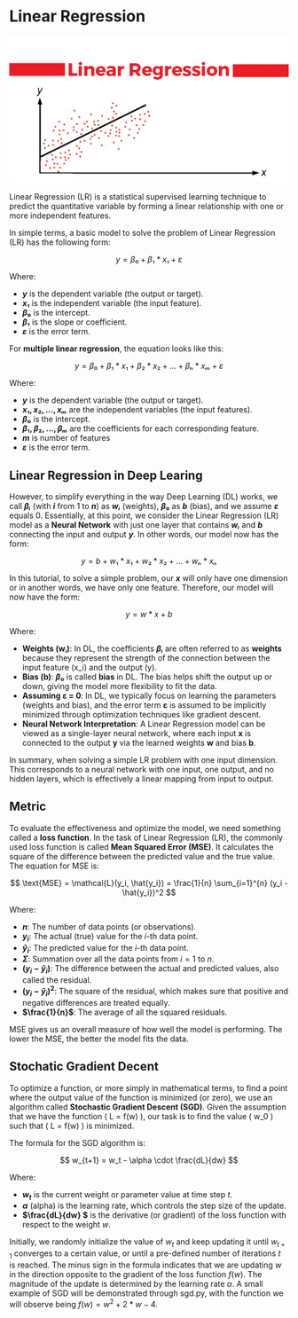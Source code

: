 # Linear Regression

![Image 1: Linear Regression](lr_img.png)

Linear Regression (LR) is a statistical supervised learning technique to predict the quantitative variable by forming a linear relationship with one or more independent features.

In simple terms, a basic model to solve the problem of Linear Regression (LR) has the following form:

$$
y = β₀ + β₁ * x₁ + ε
$$

Where:
- **$y$** is the dependent variable (the output or target).
- **$x₁$** is the independent variable (the input feature).
- **$β₀$** is the intercept.
- **$β₁$** is the slope or coefficient.
- **$ε$** is the error term.

For **multiple linear regression**, the equation looks like this:

$$
y = β₀ + β₁ * x₁ + β₂ * x₂ + ... + βₙ * xₘ + ε
$$

Where:
- **$y$** is the dependent variable (the output or target).
- **$x₁, x₂, ..., xₘ$** are the independent variables (the input features).
- **$β₀$** is the intercept.
- **$β₁, β₂, ..., βₘ$** are the coefficients for each corresponding feature.
- **$m$** is number of features
- **$ε$** is the error term.

## Linear Regression in Deep Learing

However, to simplify everything in the way Deep Learning (DL) works, we call **$βᵢ$** (with **$i$** from 1 to **$n$**) as **$wᵢ$** (weights), **$β₀$** as **$b$** (bias), and we assume **$ε$** equals 0. Essentially, at this point, we consider the Linear Regression (LR) model as a **Neural Network** with just one layer that contains **$wᵢ$** and **$b$** connecting the input and output **$y$**. In other words, our model now has the form:

$$
y = b + w₁ * x₁ + w₂ * x₂ + ... + wₙ * xₙ 
$$

In this tutorial, to solve a simple problem, our **$x$** will only have one dimension or in another words, we have only one feature. Therefore, our model will now have the form:

$$
y = w * x + b
$$

Where:

- **Weights (wᵢ)**: In DL, the coefficients **$βᵢ$** are often referred to as **weights** because they represent the strength of the connection between the input feature \(x_i\) and the output \(y\).
- **Bias (b)**: **$β₀$** is called **bias** in DL. The bias helps shift the output up or down, giving the model more flexibility to fit the data.
- **Assuming ε = 0**: In DL, we typically focus on learning the parameters (weights and bias), and the error term **ε** is assumed to be implicitly minimized through optimization techniques like gradient descent.
- **Neural Network Interpretation**: A Linear Regression model can be viewed as a single-layer neural network, where each input **x** is connected to the output **y** via the learned weights **w** and bias **b**.

In summary, when solving a simple LR problem with one input dimension. This corresponds to a neural network with one input, one output, and no hidden layers, which is effectively a linear mapping from input to output.

## Metric

To evaluate the effectiveness and optimize the model, we need something called a **loss function**. In the task of Linear Regression (LR), the commonly used loss function is called **Mean Squared Error (MSE)**. It calculates the square of the difference between the predicted value and the true value. The equation for MSE is:

$$
\text{MSE} = \mathcal{L}(y_i, \hat{y_i}) = \frac{1}{n} \sum_{i=1}^{n} (y_i - \hat{y_i})^2
$$

Where:
- **$n$**: The number of data points (or observations).
- **$y_i$**: The actual (true) value for the $i$-th data point.
- **$\hat{y}_i$**: The predicted value for the $i$-th data point.
- **$\Sigma$**: Summation over all the data points from $i = 1$ to $n$.
- **$(y_i - \hat{y}_i)$**: The difference between the actual and predicted values, also called the residual.
- **$(y_i - \hat{y}_i)^2$**: The square of the residual, which makes sure that positive and negative differences are treated equally.
- **$\frac{1}{n}$**: The average of all the squared residuals.

MSE gives us an overall measure of how well the model is performing. The lower the MSE, the better the model fits the data.

## Stochatic Gradient Decent

To optimize a function, or more simply in mathematical terms, to find a point where the output value of the function is minimized (or zero), we use an algorithm called **Stochastic Gradient Descent (SGD)**. Given the assumption that we have the function \( L = f(w) \), our task is to find the value \( w_0 \) such that \( L = f(w) \) is minimized.

The formula for the SGD algorithm is:

$$
w_{t+1} = w_t - \alpha \cdot \frac{dL}{dw}
$$

Where:
- **$w_t$** is the current weight or parameter value at time step $t$.
- **$\alpha$** (alpha) is the learning rate, which controls the step size of the update.
- **$\frac{dL}{dw} $** is the derivative (or gradient) of the loss function with respect to the weight $w$.

Initially, we randomly initialize the value of  $w_t$ and keep updating it until $w_{t+1}$ converges to a certain value, or until a pre-defined number of iterations $t$ is reached. The minus sign in the formula indicates that we are updating $w$ in the direction opposite to the gradient of the loss function $f(w)$. The magnitude of the update is determined by the learning rate $\alpha$. A small example of SGD will be demonstrated through sgd.py, with the function we will observe being $f(w) = w^2 +2*w -4$.

